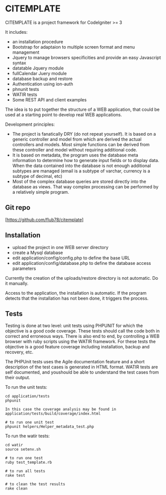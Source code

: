 CITEMPLATE
==========

CITEMPLATE is a project framework for CodeIgniter >= 3 

It includes:
* an installation procedure
* Bootstrap for adaptaion to multiple screen format and menu management
* Jquery to manage browsers specificities and provide an easy Javascript syntax
* datatable Jquery module
* fullCalendar Juery module
* database backup and restore
* Authentication using ion-auth
* phnunit tests
* WATIR tests
* Some REST API and client examples

The idea is to put together the structure of a WEB application, that could be used at a starting point to develop real WEB applications.

Development principles:

* The project is fanatically DRY (do not repeat yourself). It is based on a generic controller and model from which are derived the actual controllers and models. Most simple functions can be derived from these controller and model without requiring additional code.
* It is based on metadata, the program uses the database meta information to determine how to generate input fields or to display data. When the data contained into the database is not enough additional subtypes are managed (email is a subtype of varchar, currency is a subtype of decimal, etc)
* Most of the complex database queries are stored directly into the database as views. That way complex processing can be performed by a relatively simple program.

Git repo
--------

  [https://github.com/flub78/citemplate]
  
Installation
------------

* upload the project in one WEB server directory
* create a Mysql database
* edit application/config/config.php to define the base URL
* edit application/config/database.php to define the database access parameters

Currently the creation of the uploads/restore directory is not automatic. Do it manually.

Access to the application, the installation is automatic. If the program detects that the installation has not been done, it triggers the process. 

Tests
-----

Testing is done at two level: unit tests using PHPUNIT for which the objective is a good code coverage. These tests should call the code both in correct and erroneous ways. There is also end to end, by controlling a WEB browser with ruby scripts using the WATIR framework. For these tests the objective is a good feature coverage including installation, backup and recovery, etc.

The PHPUnit tests uses the Agile documentation feature and a short description of the test cases is generated in HTML format. WATIR tests are self documented, and youshould be able to understand the test cases from their output. 

To run the unit tests:
    
    cd application/tests
    phpunit
    
    In this case the coverage analysis may be found in application/tests/build/coverage/index.html
    
    # to run one unit test
    phpunit helpers/Helper_metadata_test.php
    

To run the watir tests:

    cd watir
    source setenv.sh
    
    # to run one test
    ruby test_template.rb
    
    # to run all tests
    rake test
    
    # to clean the test results
    rake clean
    
    